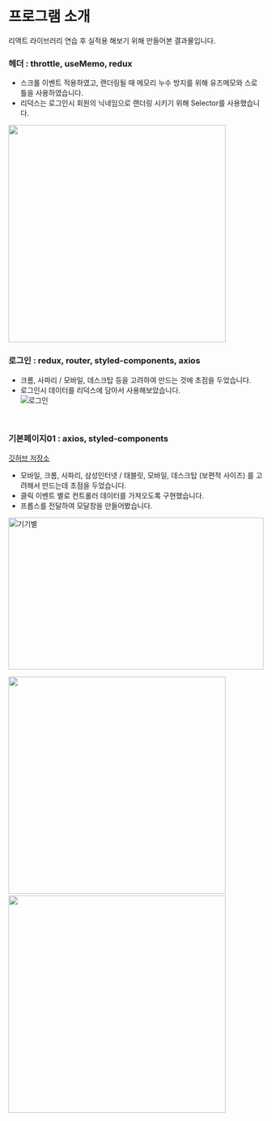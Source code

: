 # 프로그램 소개
리액트 라이브러리 연습 후 실적용 해보기 위해 만들어본 결과물입니다. <br>
### 헤더 : throttle, useMemo, redux
- 스크롤 이벤트 적용하였고, 랜더링될 때 메모리 누수 방지를 위해 유즈메모와 스로틀을 사용하였습니다.<br>
- 리덕스는 로그인시 회원의 닉네임으로 랜더링 시키기 위해 Selector를 사용했습니다.<br>
<img src="https://user-images.githubusercontent.com/86910922/146677956-7f94ff3c-84fe-4201-adb9-12e29f3bceec.gif" width="429px" height="429px">


### 로그인 : redux, router, styled-components, axios
- 크롬, 사파리 / 모바일, 데스크탑 등을 고려하여 만드는 것에 초점을 두었습니다.<br>
- 로그인시 데이터를 리덕스에 담아서 사용해보았습니다.<br>
![로그인](https://user-images.githubusercontent.com/86910922/146677171-a14c9704-d1ef-4f9b-b028-3626a3724c31.gif)
<br> 

### 기본페이지01 : axios, styled-components
[깃허브 저장소](https://github.com/ParkTaeYonggg/React_basic/tree/master/src/menu)
- 모바일, 크롬, 사파리, 삼성인터넷 / 태블릿, 모바일, 데스크탑 (보편적 사이즈) 를 고려해서 만드는데 초점을 두었습니다.
- 클릭 이벤트 별로 컨트롤러 데이터를 가져오도록 구현했습니다.
- 프롭스를 전달하여 모달창을 만들어봤습니다.
<img width="100%" height="300px" alt="기기별" src="https://user-images.githubusercontent.com/86910922/146679543-cdde886a-c45f-48da-b3eb-1b51bf8855ab.png">
<br>

<img src="https://user-images.githubusercontent.com/86910922/146680133-ea725f6f-7049-4886-a01c-ec051d2bd8a2.gif" width="429px" height="429px">&nbsp;&nbsp;<img src="https://user-images.githubusercontent.com/86910922/146680138-79e33fb9-22f3-4374-b28e-29569b637fd8.gif" width="429px" height="429px">
